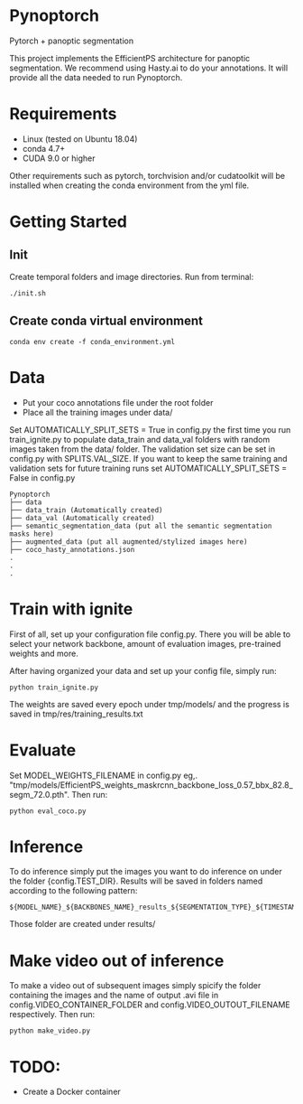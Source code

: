 # Pynoptorch
Pytorch + panoptic segmentation 

This project implements the EfficientPS architecture for panoptic segmentation. We recommend using Hasty.ai to do your annotations. It will provide all the data needed to run Pynoptorch.

# Requirements

* Linux (tested on Ubuntu 18.04)
* conda 4.7+
* CUDA 9.0 or higher

Other requirements such as pytorch, torchvision and/or cudatoolkit will be installed when creating the conda environment from the yml file.

# Getting Started

## Init

Create temporal folders and image directories. Run from terminal:
```
./init.sh
```

## Create conda virtual environment

```
conda env create -f conda_environment.yml
```


# Data

* Put your coco annotations file under the root folder
* Place all the training images  under data/

Set AUTOMATICALLY_SPLIT_SETS = True in config.py the first time you run train_ignite.py  to populate data_train and data_val folders with random images taken from the data/ folder. The validation set size can be set in config.py with SPLITS.VAL_SIZE. 
If you want to keep the same training and validation sets for future training runs set AUTOMATICALLY_SPLIT_SETS = False in config.py

```
Pynoptorch
├── data
├── data_train (Automatically created)
├── data_val (Automatically created)
├── semantic_segmentation_data (put all the semantic segmentation masks here)
├── augmented_data (put all augmented/stylized images here)
├── coco_hasty_annotations.json
.
.
.
```

# Train with ignite 

First of all, set up your configuration file config.py. There you will be able to select your network backbone, amount of evaluation images, pre-trained weights and more.

After having organized your data and set up your config file, simply run:

```
python train_ignite.py
```

The weights are saved every epoch under tmp/models/ and the progress is saved in tmp/res/training_results.txt

# Evaluate

Set MODEL_WEIGHTS_FILENAME in config.py  eg,. "tmp/models/EfficientPS_weights_maskrcnn_backbone_loss_0.57_bbx_82.8_segm_72.0.pth". Then run:

```
python eval_coco.py
```

# Inference 

To do inference simply put the images you want to do inference on under the folder {config.TEST_DIR}. Results will be saved in folders named according to the following pattern:
```
${MODEL_NAME}_${BACKBONES_NAME}_results_${SEGMENTATION_TYPE}_${TIMESTAMP}
```
Those folder are created under results/

# Make video out of inference

To make a video out of subsequent images simply spicify the folder containing the images and the name of output .avi file in config.VIDEO_CONTAINER_FOLDER
and config.VIDEO_OUTOUT_FILENAME respectively. Then run:

```
python make_video.py
```

# TODO:

* Create a Docker container 
<!-- # Commit

To commit to this repository please follow smart commit syntax: https://support.atlassian.com/jira-software-cloud/docs/process-issues-with-smart-commits/ -->